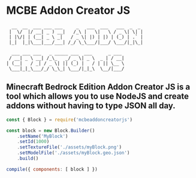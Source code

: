 # MCBE Addon Creator JS

```
  __  __  ___ ___ ___     _   ___  ___   ___  _  _ 
 |  \/  |/ __| _ ) __|   /_\ |   \|   \ / _ \| \| |
 | |\/| | (__| _ \ _|   / _ \| |) | |) | (_) | .` |
 |_|  |_|\___|___/___| /_/ \_\___/|___/ \___/|_|\_|

  ___ ___ ___   _ _____ ___  ___      _ ___ 
 / __| _ \ __| /_\_   _/ _ \| _ \  _ | / __|
| (__|   / _| / _ \| || (_) |   / | || \__ \
 \___|_|_\___/_/ \_\_| \___/|_|_\  \__/|___/
```

## Minecraft Bedrock Edition Addon Creator JS is a tool which allows you to use NodeJS and create addons without having to type JSON all day.

```js
const { Block } = require('mcbeaddoncreatorjs')

const block = new Block.Builder()
	.setName('MyBlock')
	.setId(1000)
	.setTextureFile('./assets/myBlock.png')
	.setModelFile('./assets/myBlock.geo.json')
	.build()

compile({ components: [ block ] })
```